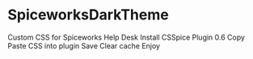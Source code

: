 # SpiceworksDarkTheme
Custom CSS for Spiceworks Help Desk
Install CSSpice Plugin 0.6
Copy Paste CSS into plugin
Save
Clear cache
Enjoy
